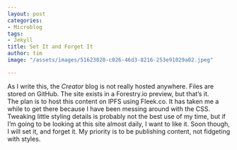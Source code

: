 ```yaml
---
layout: post
categories:
- Microblog
tags:
- Jekyll
title: Set It and Forget It
author: tim
image: "/assets/images/51623020-c026-46d3-8216-253e91029a02.jpeg"

---
```

As I write this, the _Creator_ blog is not really hosted anywhere. Files are stored on GitHub. The site exists in a Forestry.io preview, but that’s it.  
The plan is to host this content on IPFS using Fleek.co. It has taken me a while to get there because I have been messing around with the CSS. Tweaking little styling details is probably not the best use of my time, but if I’m going to be looking at this site almost daily, I want to like it. Soon though, I will set it, and forget it. My priority is to be publishing  content, not fidgeting with styles.